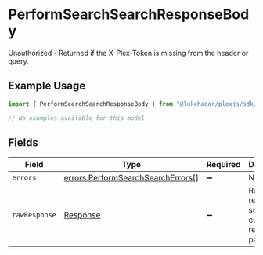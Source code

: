 # PerformSearchSearchResponseBody

Unauthorized - Returned if the X-Plex-Token is missing from the header or query.

## Example Usage

```typescript
import { PerformSearchSearchResponseBody } from "@lukehagar/plexjs/sdk/models/errors";

// No examples available for this model
```

## Fields

| Field                                                                                         | Type                                                                                          | Required                                                                                      | Description                                                                                   |
| --------------------------------------------------------------------------------------------- | --------------------------------------------------------------------------------------------- | --------------------------------------------------------------------------------------------- | --------------------------------------------------------------------------------------------- |
| `errors`                                                                                      | [errors.PerformSearchSearchErrors](../../../sdk/models/errors/performsearchsearcherrors.md)[] | :heavy_minus_sign:                                                                            | N/A                                                                                           |
| `rawResponse`                                                                                 | [Response](https://developer.mozilla.org/en-US/docs/Web/API/Response)                         | :heavy_minus_sign:                                                                            | Raw HTTP response; suitable for custom response parsing                                       |